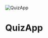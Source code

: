 ![QuizApp](https://github.com/Asadullah67801/QuizApp/assets/123829636/80169037-a315-46e2-a17e-d9172bc8cecc)
# QuizApp

